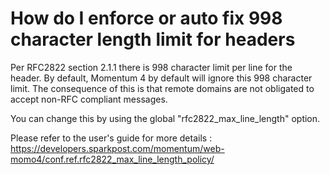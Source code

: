 # How do I enforce or auto fix 998 character length limit for headers

Per RFC2822 section 2.1.1 there is 998 character limit per line for the header. By default, Momentum 4 by default will ignore this 998 character limit. The consequence of this is that remote domains are not obligated to accept non-RFC compliant messages.

You can change this by using the global "rfc2822_max_line_length" option. 

Please refer to the user's guide for more details : https://developers.sparkpost.com/momentum/web-momo4/conf.ref.rfc2822_max_line_length_policy/
